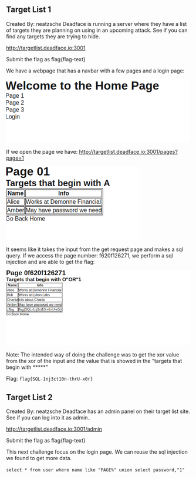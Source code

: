 ## Target List 1

Created By: neatzsche
Deadface is running a server where they have a list of targets they are planning on using in an upcoming attack. See if you can find any targets they are trying to hide.

http://targetlist.deadface.io:3001

Submit the flag as flag{flag-text}

We have a webpage that has a navbar with a few pages and a login page:

![alt text](image-1.png)

If we open the page we have: http://targetlist.deadface.io:3001/pages?page=1

![alt text](image-2.png)

It seems like it takes the input from the get request page and makes a sql query. If we access the page number: f620f126271, we perform a sql injection and are able to get the flag:

![alt text](image-3.png)

Note: The intended way of doing the challenge was to get the xor value from the xor of the input and the value that is showed in the "targets that begin with *****"

Flag: `flag{SQL-1nj3ct10n-thrU-x0r}`


## Target List 2

Created By: neatzsche
Deadface has an admin panel on their target list site. See if you can log into it as admin..

http://targetlist.deadface.io:3001/admin

Submit the flag as flag{flag-text}


This next challenge focus on the login page.
We can reuse the sql injection we found to get more data.

`select * from user where name like "PAGE%" union select password,"1"`